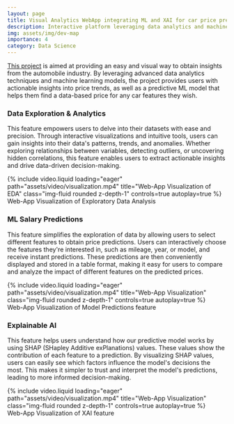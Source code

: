 ```yaml
---
layout: page
title: Visual Analytics WebApp integrating ML and XAI for car price predictions
description: Interactive platform leveraging data analytics and machine learning to predict car prices.
img: assets/img/dev-map
importance: 4
category: Data Science
---
```


[This project](https://github.com/niicovila/Visual-Analytics-Web-App-with-ML-Integration) is aimed at providing an easy and visual way to obtain  insights from the automobile industry. By leveraging advanced data analytics techniques and machine learning models, the project provides users with actionable insights into price trends, as well as a predictive ML model that helps them find a data-based price for any car features they wish.

### Data Exploration & Analytics
This feature empowers users to delve into their datasets with ease and precision. Through interactive visualizations and intuitive tools, users can gain insights into their data's patterns, trends, and anomalies. Whether exploring relationships between variables, detecting outliers, or uncovering hidden correlations, this feature enables users to extract actionable insights and drive data-driven decision-making.

<div class="row">
    <div class="col-sm mt-3 mt-md-0">
        {% include video.liquid loading="eager" path="assets/video/visualization.mp4" title="Web-App Visualization of EDA" class="img-fluid rounded z-depth-1" controls=true autoplay=true %}
    </div>
</div>
<div class="caption">
    Web-App Visualization of Exploratory Data Analysis
</div>

### ML Salary Predictions

This feature simplifies the exploration of data by allowing users to select different features to obtain price predictions. Users can interactively choose the features they're interested in, such as mileage, year, or model, and receive instant predictions. These predictions are then conveniently displayed and stored in a table format, making it easy for users to compare and analyze the impact of different features on the predicted prices.

<div class="row">
    <div class="col-sm mt-3 mt-md-0">
        {% include video.liquid loading="eager" path="assets/video/visualization.mp4" title="Web-App Visualization" class="img-fluid rounded z-depth-1" controls=true autoplay=true %}
    </div>
</div>
<div class="caption">
    Web-App Visualization of Model Predictions feature
</div>

### Explainable AI
This feature helps users understand how our predictive model works by using SHAP (SHapley Additive exPlanations) values. These values show the contribution of each feature to a prediction. By visualizing SHAP values, users can easily see which factors influence the model's decisions the most. This makes it simpler to trust and interpret the model's predictions, leading to more informed decision-making.

<div class="row">
    <div class="col-sm mt-3 mt-md-0">
        {% include video.liquid loading="eager" path="assets/video/visualization.mp4" title="Web-App Visualization" class="img-fluid rounded z-depth-1" controls=true autoplay=true %}
    </div>
</div>
<div class="caption">
    Web-App Visualization of XAI feature
</div>
